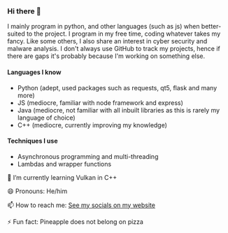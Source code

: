 ### Hi there 👋

I mainly program in python, and other languages (such as js) when better-suited to the project. I program in my free time, coding whatever takes my fancy. Like some others, I also share an interest in cyber security and malware analysis.
I don't always use GitHub to track my projects, hence if there are gaps it's probably because I'm working on something else.

#### Languages I know
- Python (adept, used packages such as requests, qt5, flask and many more)
- JS (mediocre, familiar with node framework and express)
- Java (mediocre, not familiar with all inbuilt libraries as this is rarely my language of choice)
- C++ (mediocre, currently improving my knowledge)
  
#### Techniques I use
- Asynchronous programming and multi-threading
- Lambdas and wrapper functions


🌱 I’m currently learning Vulkan in C++

😄 Pronouns: He/him

📫 How to reach me: [See my socials on my website](https://infinitydev.org.uk/#socials)

⚡ Fun fact: Pineapple does not belong on pizza

<!--
**TrainsRAwesome/TrainsRAwesome** is a ✨ _special_ ✨ repository because its `README.md` (this file) appears on your GitHub profile.

Here are some ideas to get you started:

- 🔭 I’m currently working on ...
- 🌱 I’m currently learning ...
- 👯 I’m looking to collaborate on ...
- 🤔 I’m looking for help with ...
- 💬 Ask me about ...
- 📫 How to reach me: ...
- 😄 Pronouns: ...
- ⚡ Fun fact: ...
-->
